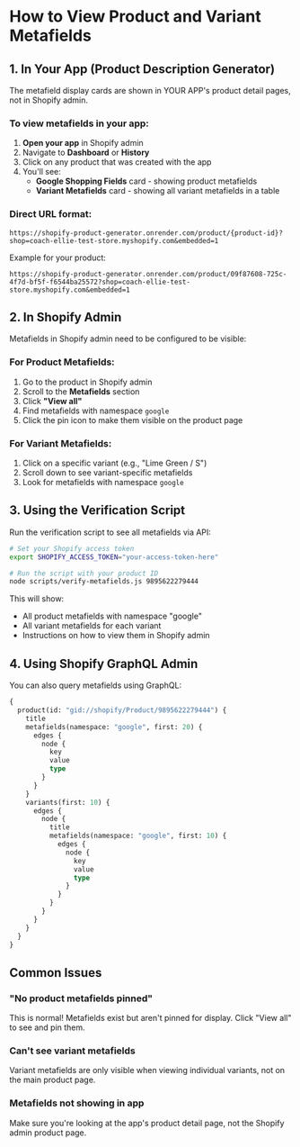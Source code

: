 # How to View Product and Variant Metafields

## 1. In Your App (Product Description Generator)

The metafield display cards are shown in YOUR APP's product detail pages, not in Shopify admin.

### To view metafields in your app:

1. **Open your app** in Shopify admin
2. Navigate to **Dashboard** or **History**  
3. Click on any product that was created with the app
4. You'll see:
   - **Google Shopping Fields** card - showing product metafields
   - **Variant Metafields** card - showing all variant metafields in a table

### Direct URL format:
```
https://shopify-product-generator.onrender.com/product/{product-id}?shop=coach-ellie-test-store.myshopify.com&embedded=1
```

Example for your product:
```
https://shopify-product-generator.onrender.com/product/09f87608-725c-4f7d-bf5f-f6544ba25572?shop=coach-ellie-test-store.myshopify.com&embedded=1
```

## 2. In Shopify Admin

Metafields in Shopify admin need to be configured to be visible:

### For Product Metafields:
1. Go to the product in Shopify admin
2. Scroll to the **Metafields** section
3. Click **"View all"**
4. Find metafields with namespace `google`
5. Click the pin icon to make them visible on the product page

### For Variant Metafields:
1. Click on a specific variant (e.g., "Lime Green / S")
2. Scroll down to see variant-specific metafields
3. Look for metafields with namespace `google`

## 3. Using the Verification Script

Run the verification script to see all metafields via API:

```bash
# Set your Shopify access token
export SHOPIFY_ACCESS_TOKEN="your-access-token-here"

# Run the script with your product ID
node scripts/verify-metafields.js 9895622279444
```

This will show:
- All product metafields with namespace "google"
- All variant metafields for each variant
- Instructions on how to view them in Shopify admin

## 4. Using Shopify GraphQL Admin

You can also query metafields using GraphQL:

```graphql
{
  product(id: "gid://shopify/Product/9895622279444") {
    title
    metafields(namespace: "google", first: 20) {
      edges {
        node {
          key
          value
          type
        }
      }
    }
    variants(first: 10) {
      edges {
        node {
          title
          metafields(namespace: "google", first: 10) {
            edges {
              node {
                key
                value
                type
              }
            }
          }
        }
      }
    }
  }
}
```

## Common Issues

### "No product metafields pinned"
This is normal! Metafields exist but aren't pinned for display. Click "View all" to see and pin them.

### Can't see variant metafields
Variant metafields are only visible when viewing individual variants, not on the main product page.

### Metafields not showing in app
Make sure you're looking at the app's product detail page, not the Shopify admin product page.